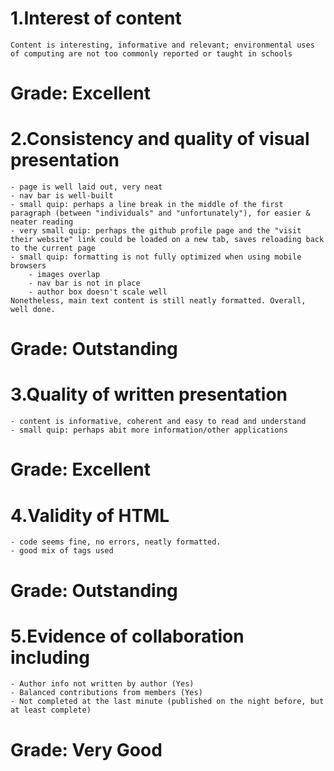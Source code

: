 # 1.Interest of content

    Content is interesting, informative and relevant; environmental uses of computing are not too commonly reported or taught in schools

  # Grade: Excellent

# 2.Consistency and quality of visual presentation

    - page is well laid out, very neat
    - nav bar is well-built
    - small quip: perhaps a line break in the middle of the first paragraph (between "individuals" and "unfortunately"), for easier & neater reading
    - very small quip: perhaps the github profile page and the "visit their website" link could be loaded on a new tab, saves reloading back to the current page
    - small quip: formatting is not fully optimized when using mobile browsers
        - images overlap
        - nav bar is not in place
        - author box doesn't scale well
    Nonetheless, main text content is still neatly formatted. Overall, well done.

  # Grade: Outstanding

# 3.Quality of written presentation
    - content is informative, coherent and easy to read and understand
    - small quip: perhaps abit more information/other applications

  # Grade: Excellent

# 4.Validity of HTML

    - code seems fine, no errors, neatly formatted.
    - good mix of tags used

  # Grade: Outstanding

# 5.Evidence of collaboration including
    - Author info not written by author (Yes)
    - Balanced contributions from members (Yes)
    - Not completed at the last minute (published on the night before, but at least complete)

  # Grade: Very Good
